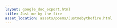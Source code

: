 ```yaml
---
layout: google_doc_export.html
title: Just me by the fire
asset_location: assets/poems/Justmebythefire.html
---
```

